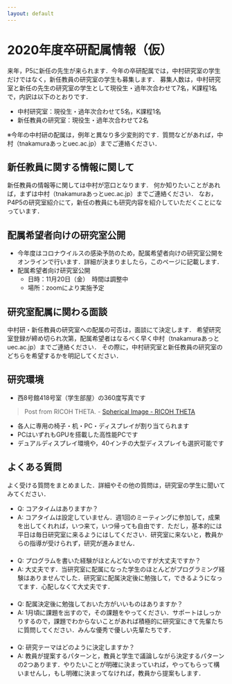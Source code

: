 ```yaml
---
layout: default
---
```



# 2020年度卒研配属情報（仮）
来年，P5に新任の先生が来られます．今年の卒研配属では，中村研究室の学生だけではなく，新任教員の研究室の学生も募集します．
募集人数は，中村研究室と新任の先生の研究室の学生として現役生・過年次合わせて7名，K課程1名で，内訳は以下のとおりです．  

- 中村研究室：現役生・過年次合わせて5名，K課程1名
- 新任教員の研究室：現役生・過年次合わせて2名  

※今年の中村研の配属は，例年と異なり多少変則的です．質問などがあれば，中村（tnakamuraあっとuec.ac.jp）までご連絡ください．

## 新任教員に関する情報に関して
新任教員の情報等に関しては中村が窓口となります．
何か知りたいことがあれば，まずは中村（tnakamuraあっとuec.ac.jp）までご連絡ください．
なお，P4P5の研究室紹介にて，新任の教員にも研究内容を紹介していただくことになっています．

## 配属希望者向けの研究室公開
- 今年度はコロナウイルスの感染予防のため，配属希望者向けの研究室公開をオンラインで行います．詳細が決まりましたら，このページに記載します．
- 配属希望者向け研究室公開
  - 日時：11月20日（金）　時間は調整中
  - 場所：zoomにより実施予定

## 研究室配属に関わる面談
中村研・新任教員の研究室への配属の可否は，面談にて決定します．
希望研究室登録が締め切られ次第，配属希望者はなるべく早く中村（tnakamuraあっとuec.ac.jp）までご連絡ください．
その際に，中村研究室と新任教員の研究室のどちらを希望するかを明記してください．

## 研究環境
- 西8号館418号室（学生部屋）の360度写真です
<blockquote data-width="500" data-height="375" class="ricoh-theta-spherical-image" >Post from RICOH THETA. - <a href="https://theta360.com/s/rVTN7ZSb5FNDMzJJ36qSeTGrI" target="_blank">Spherical Image - RICOH THETA</a></blockquote>
<script async src="https://theta360.com/widgets.js" charset="utf-8"></script>  

- 各人に専用の椅子・机・PC・ディスプレイが割り当てられます
- PCはいずれもGPUを搭載した高性能PCです
- デュアルディスプレイ環境や，40インチの大型ディスプレイも選択可能です

## よくある質問
よく受ける質問をまとめました．詳細やその他の質問は，研究室の学生に聞いてみてください．

- Q: コアタイムはありますか？
- A: コアタイムは設定していません．週1回のミーティングに参加して，成果を出してくれれば，いつ来て，いつ帰っても自由です．ただし，基本的には平日は毎日研究室に来るようにはしてください．研究室に来ないと，教員からの指導が受けられず，研究が進みません．   
　
- Q: プログラムを書いた経験がほとんどないのですが大丈夫ですか？
- A: 大丈夫です．当研究室に配属になった学生のほとんどがプログラミング経験はありませんでした．研究室に配属決定後に勉強して，できるようになってます．心配しなくて大丈夫です．   
　
- Q: 配属決定後に勉強しておいた方がいいものはありますか？
- A: 1月頃に課題を出すので，その課題をやってください．サポートはしっかりするので，課題でわからないことがあれば積極的に研究室にきて先輩たちに質問してください．みんな優秀で優しい先輩たちです．  
　
- Q: 研究テーマはどのように決定しますか？
- A: 教員が提案するパターンと，教員と学生で議論しながら決定するパターンの2つあります．やりたいことが明確に決まっていれば，やってもらって構いませんし，もし明確に決まってなければ，教員から提案もします．
